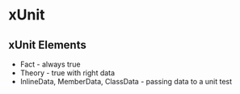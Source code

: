 # xUnit

## xUnit Elements

- Fact - always true
- Theory - true with right data
- InlineData, MemberData, ClassData - passing data to a unit test
